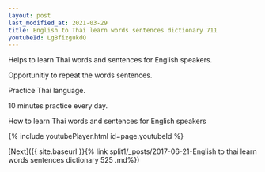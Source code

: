 ```yaml
---
layout: post
last_modified_at: 2021-03-29
title: English to Thai learn words sentences dictionary 711 
youtubeId: LgBfizgukdQ
---
```

 
 
Helps to learn Thai words and sentences for English speakers.

Opportunitiy to repeat the words sentences. 

Practice Thai language. 
 
10 minutes practice every day. 
 
How to learn Thai words and sentences for English speakers 
 
{% include youtubePlayer.html id=page.youtubeId %}
 
 
[Next]({{ site.baseurl }}{% link  split1/_posts/2017-06-21-English to thai learn words sentences dictionary 525 .md%})
 
